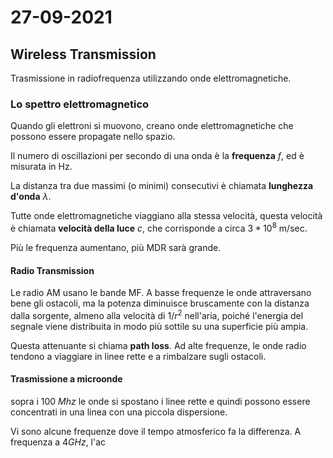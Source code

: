 # 27-09-2021

## Wireless Transmission

Trasmissione in radiofrequenza utilizzando onde elettromagnetiche.


### Lo spettro elettromagnetico

Quando gli elettroni si muovono, creano onde elettromagnetiche che possono essere propagate nello spazio.

Il numero di oscillazioni per secondo di una onda è la **frequenza** $f$, ed è misurata in Hz.

La distanza tra due massimi (o minimi) consecutivi è chiamata **lunghezza d'onda** $\lambda$.

Tutte onde elettromagnetiche viaggiano alla stessa velocità, questa velocità è chiamata **velocità della luce** $c$, che corrisponde a circa $3 * 10^8$ m/sec.

Più le frequenza aumentano, più MDR sarà grande. 

#### Radio Transmission

Le radio AM usano le bande MF.
A basse frequenze le onde attraversano bene gli ostacoli, ma la potenza diminuisce bruscamente con la distanza dalla sorgente, almeno alla velocità di $1/r^2$ nell'aria, poiché l'energia del segnale viene distribuita in modo più sottile su una superficie più ampia.

Questa attenuante si chiama **path loss**. Ad alte frequenze, le onde radio tendono a viaggiare in linee rette e a rimbalzare sugli ostacoli.


#### Trasmissione a microonde
sopra i 100 $Mhz$ le onde si spostano i linee rette e quindi possono essere concentrati in una linea con una piccola dispersione.

Vi sono alcune frequenze dove il tempo atmosferico fa la differenza.
A frequenza a $4GHz$, l'ac









